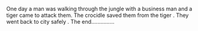 One day a man was walking through the jungle with a business man and a tiger came to attack them. The crocidle saved them from the tiger . They went back to city safely .
The end...............
